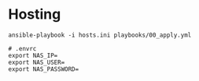 # Hosting

```
ansible-playbook -i hosts.ini playbooks/00_apply.yml
```

```
# .envrc
export NAS_IP=
export NAS_USER=
export NAS_PASSWORD=
```